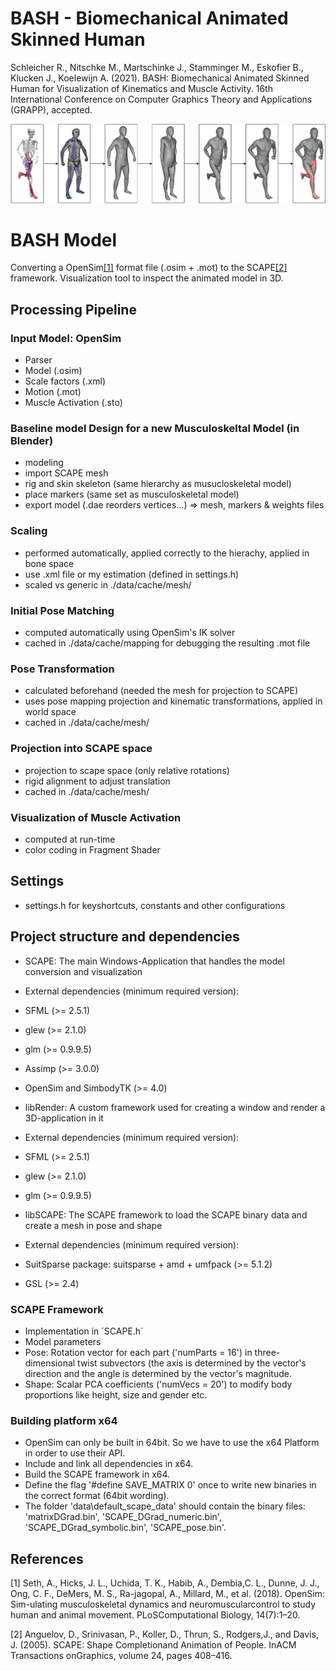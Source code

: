 # BASH - Biomechanical Animated Skinned Human
Schleicher R., Nitschke M., Martschinke J., Stamminger M., Eskofier B., Klucken J., Koelewijn A. (2021).
BASH: Biomechanical Animated Skinned Human for Visualization of Kinematics and Muscle Activity.
16th International Conference on Computer Graphics Theory and Applications (GRAPP), accepted.

![BASH Teaser](teaser.jpg)

# BASH Model
Converting a OpenSim[[1]](#1) format file (.osim + .mot) to the SCAPE[[2]](#2) framework. 
Visualization tool to inspect the animated model in 3D.

## Processing Pipeline
### Input Model: OpenSim
- Parser
 - Model (.osim)
 - Scale factors (.xml)
 - Motion (.mot)
 - Muscle Activation (.sto)

### Baseline model Design for a new Musculoskeltal Model (in Blender)
- modeling
 - import SCAPE mesh
 - rig and skin skeleton (same hierarchy as musucloskeletal model)
 - place markers (same set as musculoskeletal model)
- export model (.dae reorders vertices...) => mesh, markers & weights files

### Scaling
- performed automatically, applied correctly to the hierachy, applied in bone space
- use .xml file or my estimation (defined in settings.h)
- scaled vs generic in ./data/cache/mesh/

### Initial Pose Matching
- computed automatically using OpenSim's IK solver
- cached in ./data/cache/mapping for debugging the resulting .mot file

### Pose Transformation
- calculated beforehand (needed the mesh for projection to SCAPE)
- uses pose mapping projection and kinematic transformations, applied in world space
- cached in ./data/cache/mesh/

### Projection into SCAPE space
- projection to scape space (only relative rotations)
- rigid alignment to adjust translation
- cached in ./data/cache/mesh/

### Visualization of Muscle Activation
- computed at run-time
- color coding in Fragment Shader

## Settings
- settings.h for keyshortcuts, constants and other configurations

## Project structure and dependencies
- SCAPE: The main Windows-Application that handles the model conversion and visualization
 - External dependencies (minimum required version):
  - SFML (>= 2.5.1)
  - glew (>= 2.1.0)
  - glm (>= 0.9.9.5)
  - Assimp (>= 3.0.0)
  - OpenSim and SimbodyTK (>= 4.0)
  
- libRender: A custom framework used for creating a window and render a 3D-application in it
 - External dependencies (minimum required version):
  - SFML (>= 2.5.1)
  - glew (>= 2.1.0)
  - glm (>= 0.9.9.5)
  
- libSCAPE: The SCAPE framework to load the SCAPE binary data and create a mesh in pose and shape
 - External dependencies (minimum required version):
  - SuitSparse package: suitsparse + amd + umfpack (>= 5.1.2)
  - GSL (>= 2.4)

### SCAPE Framework
- Implementation in ´SCAPE.h´
- Model parameters
 - Pose: Rotation vector for each part ('numParts = 16') in three-dimensional twist subvectors (the axis is determined by the vector's direction and the angle is determined by the vector's magnitude.
 - Shape: Scalar PCA coefficients ('numVecs = 20') to modify body proportions like height, size and gender etc.


### Building platform x64
- OpenSim can only be built in 64bit. So we have to use the x64 Platform in order to use their API.
- Include and link all dependencies in x64.
- Build the SCAPE framework in x64.
 - Define the flag '#define SAVE_MATRIX 0' once to write new binaries in the correct format (64bit wording).
 - The folder 'data\default_scape_data' should contain the binary files: 'matrixDGrad.bin', 'SCAPE_DGrad_numeric.bin', 'SCAPE_DGrad_symbolic.bin', 'SCAPE_pose.bin'.


## References
<a id="1">[1]</a>
Seth, A., Hicks, J. L., Uchida, T. K., Habib, A., Dembia,C. L., Dunne, J. J., Ong, C. F., DeMers, M. S., Ra-jagopal, A., Millard, M., et al. (2018).
OpenSim: Sim-ulating musculoskeletal dynamics and neuromuscularcontrol to study human and animal movement.
PLoSComputational Biology, 14(7):1–20.

<a id="2">[2]</a> 
Anguelov, D., Srinivasan, P., Koller, D., Thrun, S., Rodgers,J., and Davis, J. (2005).
SCAPE: Shape Completionand Animation of People.
InACM Transactions onGraphics, volume 24, pages 408–416.